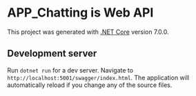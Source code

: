 # APP_Chatting is Web API

This project was generated with [.NET Core](https://learn.microsoft.com/en-us/dotnet/fundamentals/) version 7.0.0.

## Development server

Run `dotnet run` for a dev server. Navigate to `http://localhost:5001/swagger/index.html`. The application will automatically reload if you change any of the source files.
